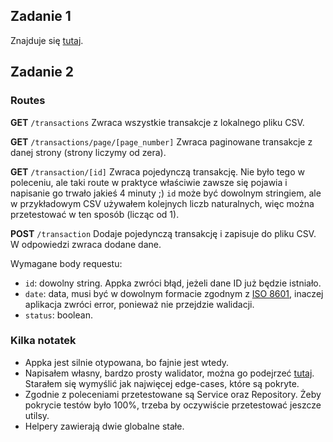 ## Zadanie 1

Znajduje się [tutaj](https://github.com/matt-jb/oko/blob/master/zadanie-1/zadanie1.ts "tutaj").

## Zadanie 2

### Routes

**GET** `/transactions`
Zwraca wszystkie transakcje z lokalnego pliku CSV.

**GET** `/transactions/page/[page_number]`
Zwraca paginowane transakcje z danej strony (strony liczymy od zera).

**GET** `/transaction/[id]`
Zwraca pojedynczą transakcję. Nie było tego w poleceniu, ale taki route w praktyce właściwie zawsze się pojawia i napisanie go trwało jakieś 4 minuty ;) `id` może być dowolnym stringiem, ale w przykładowym CSV używałem kolejnych liczb naturalnych, więc można przetestować w ten sposób (licząc od 1).

**POST** `/transaction`
Dodaje pojedynczą transakcję i zapisuje do pliku CSV. W odpowiedzi zwraca dodane dane.

Wymagane body requestu:

- `id`: dowolny string. Appka zwróci błąd, jeżeli dane ID już będzie istniało.
- `date`: data, musi być w dowolnym formacie zgodnym z [ISO 8601](https://en.wikipedia.org/wiki/ISO_8601 "ISO 8601"), inaczej aplikacja zwróci error, ponieważ nie przejdzie walidacji.
- `status`: boolean.

### Kilka notatek

- Appka jest silnie otypowana, bo fajnie jest wtedy.
- Napisałem własny, bardzo prosty walidator, można go podejrzeć [tutaj](https://github.com/matt-jb/oko/blob/master/src/utils/Validator.ts "tutaj"). Starałem się wymyślić jak najwięcej edge-cases, które są pokryte.
- Zgodnie z poleceniami przetestowane są Service oraz Repository. Żeby pokrycie testów było 100%, trzeba by oczywiście przetestować jeszcze utilsy.
- Helpery zawierają dwie globalne stałe.
